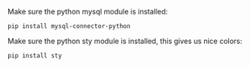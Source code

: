 Make sure the python mysql module is installed:

    pip install mysql-connector-python
    
Make sure the python sty module is installed, this gives us nice colors:

    pip install sty
   


